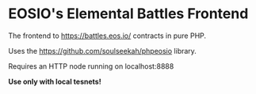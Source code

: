 # EOSIO's Elemental Battles Frontend

The frontend to https://battles.eos.io/ contracts in pure PHP.

Uses the https://github.com/soulseekah/phpeosio library.

Requires an HTTP node running on localhost:8888

**Use only with local tesnets!**
